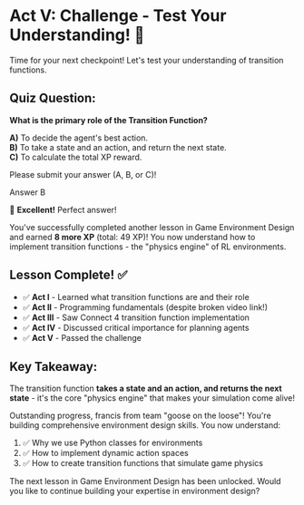 # Act V: Challenge - Test Your Understanding! 🎯

Time for your next checkpoint! Let's test your understanding of transition functions.

## Quiz Question:

**What is the primary role of the Transition Function?**

**A)** To decide the agent's best action.  
**B)** To take a state and an action, and return the next state.  
**C)** To calculate the total XP reward.

Please submit your answer (A, B, or C)!

Answer B

🎉 **Excellent!** Perfect answer! 

You've successfully completed another lesson in Game Environment Design and earned **8 more XP** (total: 49 XP)! You now understand how to implement transition functions - the "physics engine" of RL environments.

## Lesson Complete! ✅
- ✅ **Act I** - Learned what transition functions are and their role
- ✅ **Act II** - Programming fundamentals (despite broken video link!)
- ✅ **Act III** - Saw Connect 4 transition function implementation
- ✅ **Act IV** - Discussed critical importance for planning agents
- ✅ **Act V** - Passed the challenge

## Key Takeaway:
The transition function **takes a state and an action, and returns the next state** - it's the core "physics engine" that makes your simulation come alive!

Outstanding progress, francis from team "goose on the loose"! You're building comprehensive environment design skills. You now understand:

1. ✅ Why we use Python classes for environments
2. ✅ How to implement dynamic action spaces  
3. ✅ How to create transition functions that simulate game physics

The next lesson in Game Environment Design has been unlocked. Would you like to continue building your expertise in environment design?